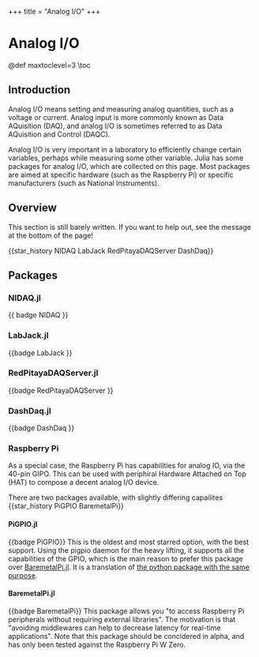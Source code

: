 +++
title = "Analog I/O"
+++

# Analog I/O

@def maxtoclevel=3
\toc

## Introduction
Analog I/O means setting and measuring analog quantities, such as a voltage or current. Analog input is more commonly known as Data AQuisition (DAQ), and analog I/O is sometimes referred to as Data AQuisition and Control (DAQC).

Analog I/O is very important in a laboratory to efficiently change certain variables, perhaps while measuring some other variable. Julia has some packages for analog I/O, which are collected on this page. Most packages are aimed at specific hardware (such as the Raspberry Pi) or specific manufacturers (such as National Instruments).

## Overview
This section is still barely written. If you want to help out, see the message at the bottom of the page!

{{star_history NIDAQ LabJack RedPitayaDAQServer DashDaq}}

## Packages
### NIDAQ.jl
{{ badge NIDAQ }}

### LabJack.jl
{{badge LabJack }}

### RedPitayaDAQServer.jl
{{badge RedPitayaDAQServer }}

### DashDaq.jl
{{badge DashDaq }}

### Raspberry Pi
As a special case, the Raspberry Pi has capabilities for analog IO, via the 40-pin GIPO. This can be used with periphiral Hardware Attached on Top (HAT) to compose a decent analog I/O device.

There are two packages available, with slightly differing capailites
{{star_history PiGPIO BaremetalPi}}

#### PiGPIO.jl
{{badge PiGPIO}}
This is the oldest and most starred option, with the best support. Using the pigpio daemon for the heavy lifting, it supports all the capabilities of the GPIO, which is the main reason to prefer this package over [BaremetalPi.jl](#baremetalpijl). It is a translation of [the python package with the same purpose](https://abyz.me.uk/rpi/pigpio/python.html).

#### BaremetalPi.jl
{{badge BaremetalPi}}
This package allows you "to access Raspberry Pi peripherals without requiring external libraries". The motivation is that "avoiding middlewares can help to decrease latency for real-time applications". Note that this package should be concidered in alpha, and has only been tested against the Raspberry Pi W Zero.